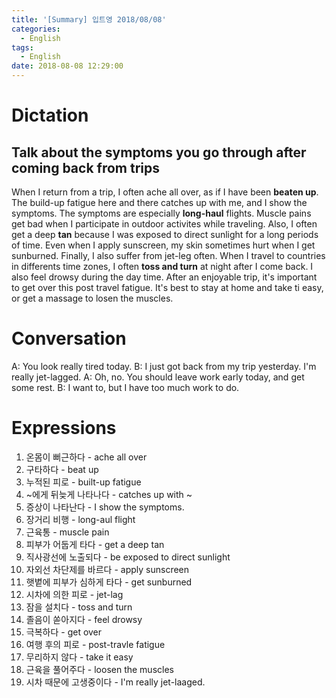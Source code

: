 ```yaml
---
title: '[Summary] 입트영 2018/08/08'
categories:
  - English
tags:
  - English
date: 2018-08-08 12:29:00
---
```


# Dictation
## Talk about the symptoms you go through after coming back from trips

When I return from a trip, I often ache all over, as if I have been **beaten up**. The build-up fatigue here and there catches up with me, and I show the symptoms. The symptoms are especially **long-haul** flights. Muscle pains get bad when I participate in outdoor activites while traveling. Also, I often get a deep **tan** because I was exposed to direct sunlight for a long periods of time. Even when I apply sunscreen, my skin sometimes hurt when I get sunburned. Finally, I also suffer from jet-leg often. When I travel to countries in differents time zones, I often **toss and turn** at night after I come back. I also feel drowsy during the day time. After an enjoyable trip, it's important to get over this post travel fatigue. It's best to stay at home and take ti easy, or get a massage to losen the muscles.

# Conversation
A: You look really tired today.
B: I just got back from my trip yesterday. I'm really jet-lagged.
A: Oh, no. You should leave work early today, and get some rest.
B: I want to, but I have too much work to do.


# Expressions
1. 온몸이 뻐근하다 - ache all over
2. 구타하다 - beat up
3. 누적된 피로 - built-up fatigue
4. ~에게 뒤늦게 나타나다 - catches up with ~
5. 증상이 나타난다 - I show the symptoms.
6. 장거리 비행 - long-aul flight
7. 근육통 - muscle pain
8. 피부가 어둡게 타다 - get a deep tan
9. 직사광선에 노출되다 - be exposed to direct sunlight
10. 자외선 차단제를 바르다 - apply sunscreen
11. 햇볕에 피부가 심하게 타다 - get sunburned
12. 시차에 의한 피로 - jet-lag
13. 잠을 설치다 - toss and turn
14. 졸음이 쏟아지다 - feel drowsy
15. 극복하다 - get over
16. 여행 후의 피로 - post-travle fatigue
17. 무리하지 않다 - take it easy
18. 근육을 풀어주다 - loosen the muscles
19. 시차 때문에 고생중이다 - I'm really jet-laaged.